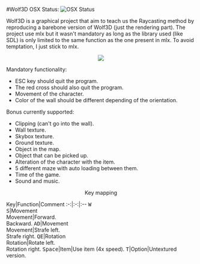 #Wolf3D
OSX Status: ![OSX Status](https://travis-ci.com/m600x/wolf3d.svg?token=NqkvpdueTsHVQsHR9xAp)

Wolf3D is a graphical project that aim to teach us the Raycasting method by reproducing a barebone version of Wolf3D (just the rendering part). The project use mlx but it wasn't mandatory as long as the library used (like SDL) is only limited to the same function as the one present in mlx. To avoid temptation, I just stick to mlx.

<p align="center"><img src=http://reho.st/self/1b402d0710f99beb67008432fb3419f9b58c861a.png></p>

Mandatory functionality:
 - ESC key should quit the program.
 - The red cross should also quit the program.
 - Movement of the character.
 - Color of the wall should be different depending of the orientation.

Bonus currently supported:
 - Clipping (can't go into the wall).
 - Wall texture.
 - Skybox texture.
 - Ground texture.
 - Object in the map.
 - Object that can be picked up.
 - Alteration of the character with the item.
 - 5 different maze with auto loading between them.
 - Time of the game.
 - Sound and music.

<p align="center">Key mapping</p>
Key|Function|Comment
:-:|:-:|:--
<kbd>W</kbd><br><kbd>S</kbd>|Movement<br>Movement|Forward.<br>Backward.
<kbd>A</kbd><kbd>D</kbd>|Movement<br>Movement|Strafe left.<br>Strafe right.
<kbd>Q</kbd><kbd>E</kbd>|Rotation<br>Rotation|Rotate left.<br>Rotation right.
<kbd>Space</kbd>|Item|Use item (4x speed).
<kbd>T</kbd>|Option|Untextured version.
